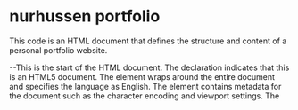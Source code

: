 # nurhussen portfolio

This code is an HTML document that defines the structure and content of a personal portfolio website.


--This is the start of the HTML document. The <!doctype html> declaration indicates that this is an HTML5 document. The <html> element wraps around the entire document and specifies the language as English. The <head> element contains metadata for the document such as the character encoding and viewport settings. The <title> element specifies the title of the webpage that appears in the browser tab.


--This section contains the main content of the webpage. The <div> element with class "hero" wraps around the entire content and serves as the container for the hero section of the webpage. Inside the hero section, we have a <nav> element that contains the website logo and a list of links to other sections of the webpage. The links use the href attribute to specify the location of the target section using the id attribute of the corresponding <div> element. The first section is wrapped in a <div> element with id="detail" which contains a heading and some introductory text. The next <div> element contains an image.
